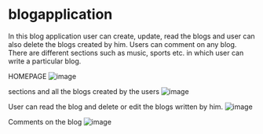 # blogapplication
In this blog application user can create, update, read the blogs and user can also delete the blogs created by him. Users can comment on any blog. There are different sections such as music, sports etc. in which user can write a particular blog.

HOMEPAGE
![image](https://github.com/Siddhesh-Patil/blogapplication/assets/83155673/017ffe75-c37e-4e5e-9d9a-3702c6b9703c)

sections and all the blogs created by the users
![image](https://github.com/Siddhesh-Patil/blogapplication/assets/83155673/fb84ff5a-62cc-477d-b9ae-6994108ddf34)

User can read the blog and delete or edit the blogs written by him.
![image](https://github.com/Siddhesh-Patil/blogapplication/assets/83155673/7484d5e7-313f-40c2-8c5f-87d21e9a9ba2)

Comments on the blog
![image](https://github.com/Siddhesh-Patil/blogapplication/assets/83155673/159b880c-ab5c-42fe-86c4-0547b36e245d)
